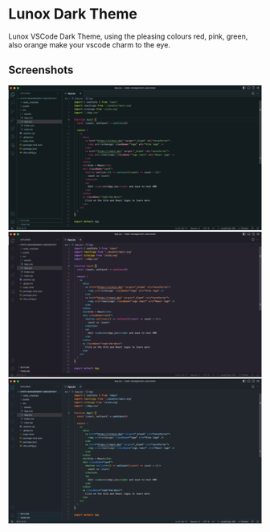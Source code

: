 # Lunox Dark Theme

Lunox VSCode Dark Theme, using the pleasing colours red, pink, green, also orange make your vscode charm to the eye.

## Screenshots

![App Screenshot](./images/app-ss-1.png)
![App Screenshot](./images/app-ss-2.png)
![App Screenshot](./images/app-ss-3.png)
